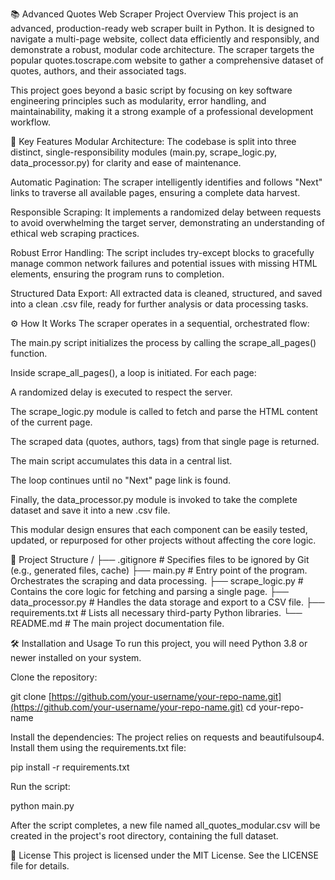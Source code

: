 📚 Advanced Quotes Web Scraper
Project Overview
This project is an advanced, production-ready web scraper built in Python. It is designed to navigate a multi-page website, collect data efficiently and responsibly, and demonstrate a robust, modular code architecture. The scraper targets the popular quotes.toscrape.com website to gather a comprehensive dataset of quotes, authors, and their associated tags.

This project goes beyond a basic script by focusing on key software engineering principles such as modularity, error handling, and maintainability, making it a strong example of a professional development workflow.

🚀 Key Features
Modular Architecture: The codebase is split into three distinct, single-responsibility modules (main.py, scrape_logic.py, data_processor.py) for clarity and ease of maintenance.

Automatic Pagination: The scraper intelligently identifies and follows "Next" links to traverse all available pages, ensuring a complete data harvest.

Responsible Scraping: It implements a randomized delay between requests to avoid overwhelming the target server, demonstrating an understanding of ethical web scraping practices.

Robust Error Handling: The script includes try-except blocks to gracefully manage common network failures and potential issues with missing HTML elements, ensuring the program runs to completion.

Structured Data Export: All extracted data is cleaned, structured, and saved into a clean .csv file, ready for further analysis or data processing tasks.

⚙️ How It Works
The scraper operates in a sequential, orchestrated flow:

The main.py script initializes the process by calling the scrape_all_pages() function.

Inside scrape_all_pages(), a loop is initiated. For each page:

A randomized delay is executed to respect the server.

The scrape_logic.py module is called to fetch and parse the HTML content of the current page.

The scraped data (quotes, authors, tags) from that single page is returned.

The main script accumulates this data in a central list.

The loop continues until no "Next" page link is found.

Finally, the data_processor.py module is invoked to take the complete dataset and save it into a new .csv file.

This modular design ensures that each component can be easily tested, updated, or repurposed for other projects without affecting the core logic.

📂 Project Structure
/
├── .gitignore          # Specifies files to be ignored by Git (e.g., generated files, cache)
├── main.py             # Entry point of the program. Orchestrates the scraping and data processing.
├── scrape_logic.py     # Contains the core logic for fetching and parsing a single page.
├── data_processor.py   # Handles the data storage and export to a CSV file.
├── requirements.txt    # Lists all necessary third-party Python libraries.
└── README.md           # The main project documentation file.

🛠️ Installation and Usage
To run this project, you will need Python 3.8 or newer installed on your system.

Clone the repository:

git clone [https://github.com/your-username/your-repo-name.git](https://github.com/your-username/your-repo-name.git)
cd your-repo-name

Install the dependencies:
The project relies on requests and beautifulsoup4. Install them using the requirements.txt file:

pip install -r requirements.txt

Run the script:

python main.py

After the script completes, a new file named all_quotes_modular.csv will be created in the project's root directory, containing the full dataset.

📜 License
This project is licensed under the MIT License. See the LICENSE file for details.

